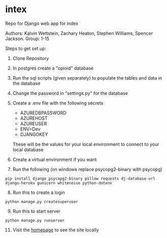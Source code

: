 # intex
Repo for Django web app for index

Authors: Kalvin Wettstein, Zachary Heaton, Stephen Williams, Spencer Jackson.
Group: 1-15

Steps to get set up:

1. Clone Repository
3. In postgres create a "opioid" database
5. Run the sql scripts (given separately) to populate the tables and data in the database
4. Change the password in "settings.py" for the database
5. Create a .env file with the following secrets
    - AZUREDBPASSWORD
    - AZUREHOST
    - AZUREUSER
    - ENV=Dev
    - DJANGOKEY
    
    These will be the values for your local environment to connect to your local database

6. Create a virtual environment if you want
7. Run the following (on windows replace psycopg2-binary with psycopg)
```
pip install django psycopg2-binary pillow requests dj-database-url django-heroku gunicorn whitenoise python-dotenv
```
8. Run this to create a login
```
python manage.py createsuperuser
```
9. Run this to start server
```
python manage.py runserver
```
11. Visit the [homepage](localhost:8000) to see the site locally

